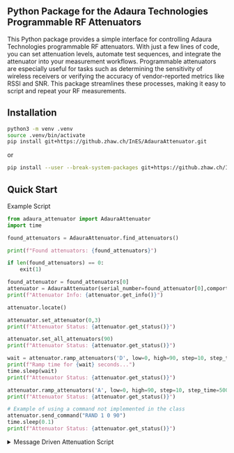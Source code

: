 ## Python Package for the Adaura Technologies Programmable RF Attenuators

This Python package provides a simple interface for controlling Adaura Technologies programmable RF attenuators. With just a few lines of code, you can set attenuation levels, automate test sequences, and integrate the attenuator into your measurement workflows. Programmable attenuators are especially useful for tasks such as determining the sensitivity of wireless receivers or verifying the accuracy of vendor-reported metrics like RSSI and SNR. This package streamlines these processes, making it easy to script and repeat your RF measurements.

## Installation

```bash
python3 -m venv .venv
source .venv/bin/activate
pip install git+https://github.zhaw.ch/InES/AdauraAttenuator.git
```

or

```bash
pip install --user --break-system-packages git+https://github.zhaw.ch/InES/AdauraAttenuator.git
```

## Quick Start

Example Script
```python
from adaura_attenuator import AdauraAttenuator
import time

found_attenuators = AdauraAttenuator.find_attenuators()

print(f"Found attenuators: {found_attenuators}")

if len(found_attenuators) == 0:
    exit(1)

found_attenuator = found_attenuators[0]
attenuator = AdauraAttenuator(serial_number=found_attenuator[0],comport=found_attenuator[1])
print(f"Attenuator Info: {attenuator.get_info()}")

attenuator.locate()

attenuator.set_attenuator(0,3)
print(f"Attenuator Status: {attenuator.get_status()}")

attenuator.set_all_attenuators(90)
print(f"Attenuator Status: {attenuator.get_status()}")

wait = attenuator.ramp_attenuators('D', low=0, high=90, step=10, step_time=1, mode='non-blocking')
print(f"Ramp time for {wait} seconds...")
time.sleep(wait)
print(f"Attenuator Status: {attenuator.get_status()}")

attenuator.ramp_attenuators('A', low=0, high=90, step=10, step_time=500, mode='blocking')
print(f"Attenuator Status: {attenuator.get_status()}")

# Example of using a command not implemented in the class
attenuator.send_command("RAND 1 0 90")
time.sleep(0.1)
print(f"Attenuator Status: {attenuator.get_status()}")
```

<details>
<summary>
Message Driven Attenuation Script
</summary>

```python
from adaura_attenuator import AdauraAttenuator
import serial
import sys
import time

def progressbar(it, prefix="", size=60, out=sys.stdout):
    count = len(it)
    start = time.time() # time estimate start
    def show(j):
        x = int(size*j/count)
        # time estimate calculation and string
        remaining = ((time.time() - start) / j) * (count - j)
        days, rem = divmod(remaining, 86400)
        hours, rem = divmod(rem, 3600)
        mins, sec = divmod(rem, 60)
        time_str = f"{int(days):02}d:{int(hours):02}h:{int(mins):02}m:{sec:04.1f}s"
        print(f"{prefix}[{u'█'*x}{('.'*(size-x))}] {j}/{count} Est wait {time_str}", end='\r', file=out, flush=True)
    show(0.1) # avoid div/0 
    for i, item in enumerate(it):
        yield item
        show(i+1)
    print("\n", flush=True, file=out)


# Define attenuations
attenuations = [0,5,10,15,20,25,30,30.25,30.5,30.75]


# Connect to the Adaura attenuator
found_attenuators = AdauraAttenuator.find_attenuators(pid=0xECA8)
print(f"Found attenuators: {found_attenuators}")
if len(found_attenuators) == 0:
    exit(1)
found_attenuator = found_attenuators[0]
attenuator = AdauraAttenuator(serial_number=found_attenuator[0],comport=found_attenuator[1])
attenuator.set_all_attenuators(attenuations[0])
print(f"Attenuator Status: {attenuator.get_status()}")


# Connect to the DUT node
dut_node = serial.Serial('/dev/serial/by-id/usb-SEGGER_J-Link_*', 115200, timeout=1)


# Go through the attenuations
print("Starting attenuation ramp...")
print(f"Current time: {time.strftime('%Y-%m-%d %H:%M:%S', time.localtime())}")
line = b''
for i in progressbar(range(len(attenuations)), "Running: ", 60):
    while True:
        line = dut_node.readline()
        if "next_attenuation" in line.decode('utf-8'):
            attenuator.set_all_attenuators(attenuations[i])
            break
        
print("Done.")
print(f"Attenuator Status: {attenuator.get_status()}")
print(f"Current time: {time.strftime('%Y-%m-%d %H:%M:%S', time.localtime())}")
```
</details>
